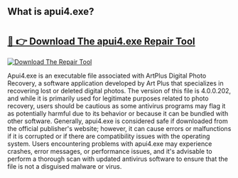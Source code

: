 ## What is apui4.exe? 

# <h2><a href="https://exedetect.com/download.php?apui4.exe">🔗 👉 Download The apui4.exe Repair Tool</a></h2>

[![Download The Repair Tool](https://exedetect.com/download-button.jpg)](https://exedetect.com/download.php?apui4.exe)

Apui4.exe is an executable file associated with ArtPlus Digital Photo Recovery, a software application developed by Art Plus that specializes in recovering lost or deleted digital photos. The version of this file is 4.0.0.202, and while it is primarily used for legitimate purposes related to photo recovery, users should be cautious as some antivirus programs may flag it as potentially harmful due to its behavior or because it can be bundled with other software. Generally, apui4.exe is considered safe if downloaded from the official publisher's website; however, it can cause errors or malfunctions if it is corrupted or if there are compatibility issues with the operating system. Users encountering problems with apui4.exe may experience crashes, error messages, or performance issues, and it's advisable to perform a thorough scan with updated antivirus software to ensure that the file is not a disguised malware or virus.